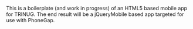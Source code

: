 ﻿This is a boilerplate (and work in progress) of an HTML5 based mobile app for TRINUG.
The end result will be a jQueryMobile based app targeted for use with PhoneGap.